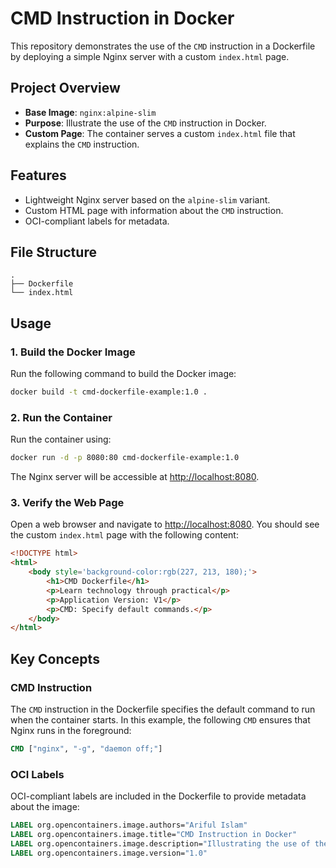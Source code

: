 # CMD Instruction in Docker

This repository demonstrates the use of the `CMD` instruction in a Dockerfile by deploying a simple Nginx server with a custom `index.html` page.

## Project Overview

- **Base Image**: `nginx:alpine-slim`
- **Purpose**: Illustrate the use of the `CMD` instruction in Docker.
- **Custom Page**: The container serves a custom `index.html` file that explains the `CMD` instruction.

## Features

- Lightweight Nginx server based on the `alpine-slim` variant.
- Custom HTML page with information about the `CMD` instruction.
- OCI-compliant labels for metadata.

## File Structure

```
.
├── Dockerfile
└── index.html
```

## Usage

### 1. Build the Docker Image

Run the following command to build the Docker image:

```bash
docker build -t cmd-dockerfile-example:1.0 .
```

### 2. Run the Container

Run the container using:

```bash
docker run -d -p 8080:80 cmd-dockerfile-example:1.0
```

The Nginx server will be accessible at [http://localhost:8080](http://localhost:8080).

### 3. Verify the Web Page

Open a web browser and navigate to [http://localhost:8080](http://localhost:8080). You should see the custom `index.html` page with the following content:

```html
<!DOCTYPE html>
<html>
    <body style='background-color:rgb(227, 213, 180);'>
        <h1>CMD Dockerfile</h1>
        <p>Learn technology through practical</p>
        <p>Application Version: V1</p>
        <p>CMD: Specify default commands.</p>
    </body>
</html>
```

## Key Concepts

### CMD Instruction

The `CMD` instruction in the Dockerfile specifies the default command to run when the container starts. In this example, the following `CMD` ensures that Nginx runs in the foreground:

```dockerfile
CMD ["nginx", "-g", "daemon off;"]
```

### OCI Labels

OCI-compliant labels are included in the Dockerfile to provide metadata about the image:

```dockerfile
LABEL org.opencontainers.image.authors="Ariful Islam"
LABEL org.opencontainers.image.title="CMD Instruction in Docker"
LABEL org.opencontainers.image.description="Illustrating the use of the CMD instruction"
LABEL org.opencontainers.image.version="1.0"
```